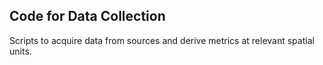 ## Code for Data Collection

Scripts to acquire data from sources and derive metrics at relevant spatial units.
